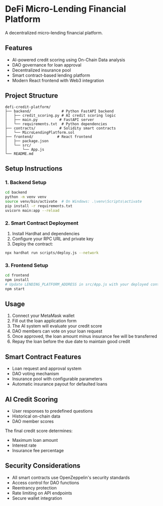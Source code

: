 # DeFi Micro-Lending Financial Platform

A decentralized micro-lending financial platform.

## Features

- AI-powered credit scoring using On-Chain Data analysis
- DAO governance for loan approval
- Decentralized insurance pool
- Smart contract-based lending platform
- Modern React frontend with Web3 integration

## Project Structure

```
defi-credit-platform/
├── backend/              # Python FastAPI backend
│   ├── credit_scoring.py # AI credit scoring logic
│   ├── main.py          # FastAPI server
│   └── requirements.txt  # Python dependencies
├── contracts/           # Solidity smart contracts
│   └── MicroLendingPlatform.sol
├── frontend/           # React frontend
│   ├── package.json
│   └── src/
│       └── App.js
└── README.md
```

## Setup Instructions

### 1. Backend Setup

```bash
cd backend
python -m venv venv
source venv/bin/activate  # On Windows: .\venv\Scripts\activate
pip install -r requirements.txt
uvicorn main:app --reload
```

### 2. Smart Contract Deployment

1. Install Hardhat and dependencies
2. Configure your RPC URL and private key
3. Deploy the contract:
```bash
npx hardhat run scripts/deploy.js --network 
```

### 3. Frontend Setup

```bash
cd frontend
npm install
# Update LENDING_PLATFORM_ADDRESS in src/App.js with your deployed contract address
npm start
```

## Usage

1. Connect your MetaMask wallet 
2. Fill out the loan application form
3. The AI system will evaluate your credit score
4. DAO members can vote on your loan request
5. Once approved, the loan amount minus insurance fee will be transferred
6. Repay the loan before the due date to maintain good credit

## Smart Contract Features

- Loan request and approval system
- DAO voting mechanism
- Insurance pool with configurable parameters
- Automatic insurance payout for defaulted loans

## AI Credit Scoring

- User responses to predefined questions
- Historical on-chain data
- DAO member scores

The final credit score determines:
- Maximum loan amount
- Interest rate
- Insurance fee percentage

## Security Considerations

- All smart contracts use OpenZeppelin's security standards
- Access control for DAO functions
- Reentrancy protection
- Rate limiting on API endpoints
- Secure wallet integration
